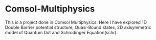 # Comsol-Multiphysics
This is a project done in Comsol Multiphysics. Here I have explored 1D Double Barrier potential structure, Quasi-Bound states, 2D axisymmetric model of Quantum Dot and Schrodinger Equation(schr).
